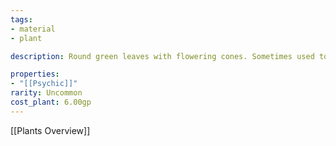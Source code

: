 ```yaml
---
tags:
- material
- plant

description: Round green leaves with flowering cones. Sometimes used to flavor beer, but can be crushed, burned and inhaled to cause psychotropic effects, after which a terrible migrane follows.

properties:
- "[[Psychic]]"
rarity: Uncommon
cost_plant: 6.00gp
---
```

[[Plants Overview]]